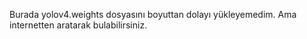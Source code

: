 Burada yolov4.weights dosyasını boyuttan dolayı yükleyemedim. Ama internetten aratarak bulabilirsiniz.
